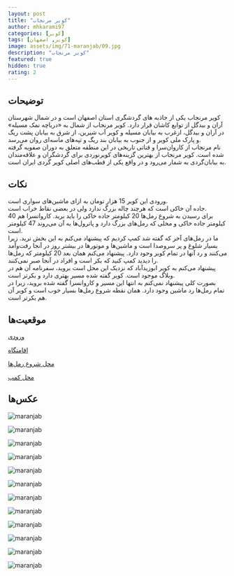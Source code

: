 ```yaml
---
layout: post
title: "کویر مرنجاب"
author: mhkarami97
categories: [کویر]
tags: [کویر, اصفهان]
image: assets/img/71-maranjab/09.jpg
description: "کویر مرنجاب"
featured: true
hidden: true
rating: 2
---
```


## توضیحات
کویر مرنجاب یکی از جاذبه های گردشگری استان اصفهان است و در شمال شهرستان آران و بیدگل از توابع کاشان قرار دارد. کویر مرنجاب از شمال به «دریاچه نمک مسیله» در آران و بیدگل، ازغرب به بیابان مسیله و کویر آب شیرین، از شرق به بیابان پشت ریگ و پارک ملی کویر و از جنوب به بیابان بند ریگ و تپه‌های ماسه‌ای روان می‌رسد.  
نام مرنجاب از کاروان‌سرا و قناتی تاریخی در این منطقه متعلق به دوران صفویه گرفته شده است. کویر مرنجاب از بهترین گزینه‌های کویرنوردی برای گردشگران و علاقه‌مندان به بیابان‌گردی به شمار می‌رود و در واقع یکی از قطب‌های اصلی کویر گردی ایران است.  

## نکات
ورودی این کویر 15 هزار تومان به ازای ماشین‌های سواری است.  
جاده آن خاکی است که هرچند چاله بزرگ ندارد ولی در بعضی نقاط خراب است.  
برای رسیدن به شروع رمل‌ها 20 کیلومتر جاده خاکی را باید برید. کاروانسرا هم 40 کیلومتر جاده خاکی و محلی که رمل‌های بزرگ دارد و پاترول‌ها به آن می‌روند 47 کیلومتر است.  
ما در رمل‌های آخر که گفته شد کمپ کردیم که پیشنهاد می‌کنم به این بخش نرید. زیرا بسیار شلوغ و پر سروصدا است و ماشین‌ها و موتورها در بیشتر روز در آنجا رفت‌و‌آمد می‌کنند و رد آنها در تمام کویر وجود دارد. پیشنهاد می‌کنم همان بعد 20 کیلومتر که رمل‌ها را دیدید کمپ کنید که بکر است و افراد در آنجا صبر نمی‌کنند.  
پیشنهاد می‌کنم به کویر ابوزیدآباد که نزدیک این محل است بروید، سفرنامه آن هم در وبلاگ موجود است. کویر گفته شده مسیر بهتری دارد و بکرتر است.  
بصورت کلی پیشنهاد نمی‌کنم به انتها این مسیر و کاروانسرا گفته شده بروید، زیرا در تمام رمل‌ها رد ماشین وجود دارد. همان نقطه شروع رمل‌ها بسیار خوب است و کویر آن هم بکرتر است.  


## موقعیت‌ها
[ورودی](https://www.google.com/maps/place/34%C2%B008'05.1%22N+51%C2%B028'56.6%22E/@34.1487989,51.4734196,4814m/data=!3m1!1e3!4m6!3m5!1s0x0:0xdf964b8056704985!7e2!8m2!3d34.1347545!4d51.4823949)  

[اقامتگاه](https://www.google.com/maps/place/Maranjaab+Caravanserai/@34.2989716,51.8123757,15z/data=!4m2!3m1!1s0x0:0xb91fefa36a8aeadf?sa=X&ved=2ahUKEwjatrD1_v_7AhUN1RoKHZYzAdEQ_BJ6BQjpARAI)  

[محل شروع رمل‌ها](https://www.google.com/maps/place/Maranjab+Camp/@34.2402216,51.5950151,6899m/data=!3m1!1e3!4m12!1m6!3m5!1s0x0:0xb91fefa36a8aeadf!2sMaranjaab+Caravanserai!8m2!3d34.2989716!4d51.8123757!3m4!1s0x3f96be0550a3d817:0x6b31aca664ddb34c!8m2!3d34.2384638!4d51.6090542)  

[محل کمپ](https://www.google.com/maps/place/34%C2%B018'59.4%22N+51%C2%B052'45.7%22E/@34.3172864,51.877634,1470m/data=!3m1!1e3!4m13!1m6!3m5!1s0x0:0xb91fefa36a8aeadf!2sMaranjaab+Caravanserai!8m2!3d34.2989716!4d51.8123757!3m5!1s0x0:0x332b3dce9e9c6b84!7e2!8m2!3d34.3164889!4d51.8793506)  

## عکس‌ها
![maranjab](/assets/img/71-maranjab/01.jpg)  

![maranjab](/assets/img/71-maranjab/02.jpg)  

![maranjab](/assets/img/71-maranjab/03.jpg)  

![maranjab](/assets/img/71-maranjab/04.jpg)  

![maranjab](/assets/img/71-maranjab/05.jpg)  

![maranjab](/assets/img/71-maranjab/06.jpg)  

![maranjab](/assets/img/71-maranjab/07.jpg)  

![maranjab](/assets/img/71-maranjab/08.jpg)  

![maranjab](/assets/img/71-maranjab/09.jpg)  

![maranjab](/assets/img/71-maranjab/10.jpg)  

![maranjab](/assets/img/71-maranjab/11.jpg)  

![maranjab](/assets/img/71-maranjab/12.jpg)  